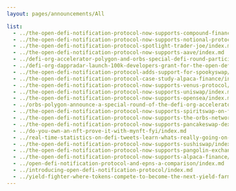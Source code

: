 ```yaml
---
layout: pages/announcements/All

list:
  - ../the-open-defi-notification-protocol-now-supports-compound-finance/index.md
  - ../the-open-defi-notification-protocol-now-supports-notional-protocol/index.md
  - ../the-open-defi-notification-protocol-spotlight-trader-joe/index.md
  - ../the-open-defi-notification-protocol-now-supports-aave/index.md
  - ../defi-org-accelerator-polygon-and-orbs-special-defi-round-participating-projects-announcement/index.md
  - ../defi-org-dappradar-launch-100k-developers-grant-for-the-open-defi-notification-protocol/index.md
  - ../the-open-defi-notification-protocol-adds-support-for-spookyswap/index.md
  - ../the-open-defi-notification-protocol-case-study-alpaca-finance/index.md
  - ../the-open-defi-notification-protocol-now-supports-venus-protocol/index.md
  - ../the-open-defi-notification-protocol-now-supports-uniswap/index.md
  - ../the-open-defi-notification-protocol-now-supports-opensea/index.md
  - ../orbs-polygon-announce-a-special-round-of-the-defi-org-accelerator/index.md
  - ../the-open-defi-notification-protocol-now-supports-spiritswap-on-fantom/index.md
  - ../the-open-defi-notification-protocol-now-supports-the-orbs-network/index.md
  - ../the-open-defi-notification-protocol-now-supports-pancakeswap-dex/index.md
  - ../do-you-own-an-nft-prove-it-with-mynft-fyi/index.md
  - ../real-time-statistics-on-defi-tweets-learn-whats-really-going-on-crypto-twitter/index.md
  - ../the-open-defi-notification-protocol-now-supports-sushiswap/index.md
  - ../the-open-defi-notification-protocol-now-supports-pangolin-exchange/index.md
  - ../the-open-defi-notification-protocol-now-supports-alpaca-finance/index.md
  - ../open-defi-notification-protocol-and-epns-a-comparison/index.md
  - ../introducing-open-defi-notification-protocol/index.md
  - ../yield-fighter-where-tokens-compete-to-become-the-next-yield-farm/index.md
---
```

